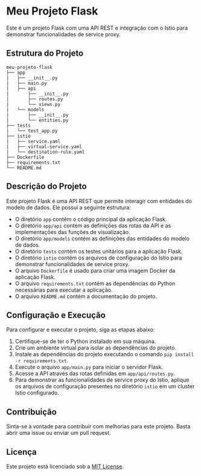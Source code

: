 # Meu Projeto Flask

Este é um projeto Flask com uma API REST e integração com o Istio para demonstrar funcionalidades de service proxy.

## Estrutura do Projeto

```
meu-projeto-flask
├── app
|   ├── __init__.py
|   ├── main.py
|   ├── api
|       ├── __init__.py
|       ├── routes.py
|       └── views.py
|   └── models
|       ├── __init__.py
|       └── entities.py
├── tests
|   └── test_app.py
├── istio
|   ├── service.yaml
|   ├── virtual-service.yaml
|   └── destination-rule.yaml
├── Dockerfile
├── requirements.txt
└── README.md
```

## Descrição do Projeto

Este projeto Flask é uma API REST que permite interagir com entidades do modelo de dados. Ele possui a seguinte estrutura:

- O diretório `app` contém o código principal da aplicação Flask.
- O diretório `app/api` contém as definições das rotas da API e as implementações das funções de visualização.
- O diretório `app/models` contém as definições das entidades do modelo de dados.
- O diretório `tests` contém os testes unitários para a aplicação Flask.
- O diretório `istio` contém os arquivos de configuração do Istio para demonstrar funcionalidades de service proxy.
- O arquivo `Dockerfile` é usado para criar uma imagem Docker da aplicação Flask.
- O arquivo `requirements.txt` contém as dependências do Python necessárias para executar a aplicação.
- O arquivo `README.md` contém a documentação do projeto.

## Configuração e Execução

Para configurar e executar o projeto, siga as etapas abaixo:

1. Certifique-se de ter o Python instalado em sua máquina.
2. Crie um ambiente virtual para isolar as dependências do projeto.
3. Instale as dependências do projeto executando o comando `pip install -r requirements.txt`.
4. Execute o arquivo `app/main.py` para iniciar o servidor Flask.
5. Acesse a API através das rotas definidas em `app/api/routes.py`.
6. Para demonstrar as funcionalidades de service proxy do Istio, aplique os arquivos de configuração presentes no diretório `istio` em um cluster Istio configurado.

## Contribuição

Sinta-se à vontade para contribuir com melhorias para este projeto. Basta abrir uma issue ou enviar um pull request.

## Licença

Este projeto está licenciado sob a [MIT License](LICENSE).